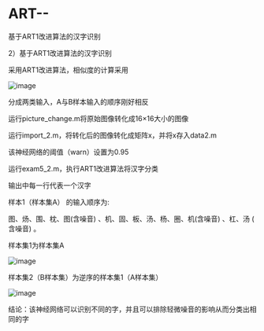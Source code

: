 # ART--
基于ART1改进算法的汉字识别

2）基于ART1改进算法的汉字识别

采用ART1改进算法，相似度的计算采用

![image](https://user-images.githubusercontent.com/92127845/160222524-f34e2c88-65c6-49bc-82e0-bb17b1f34fa3.png)



分成两类输入，A与B样本输入的顺序刚好相反

运行picture_change.m将原始图像转化成16×16大小的图像

运行import_2.m，将转化后的图像转化成矩阵x，并将x存入data2.m

该神经网络的阈值（warn）设置为0.95

运行exam5_2.m，执行ART1改进算法将汉字分类

输出中每一行代表一个汉字

样本1（样本集A） 的输入顺序为:

图、炀、围、枕、图(含噪音) 、机、固、板、汤、杨、圈、机(含噪音) 、杠、汤 ( 含噪音) 。

样本集1为样本集A

![image](https://user-images.githubusercontent.com/92127845/160222530-f8a37818-e843-417f-9cc9-0674a0a07171.png)


样本集2（B样本集）为逆序的样本集1（A样本集）

![image](https://user-images.githubusercontent.com/92127845/160222541-1892a011-be35-49f6-9478-56bd9f4c99a9.png)


结论：该神经网络可以识别不同的字，并且可以排除轻微噪音的影响从而分类出相同的字
